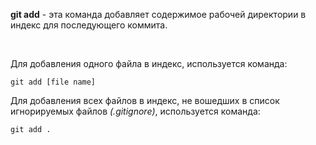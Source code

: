 **git add** - эта команда добавляет содержимое рабочей директории в индекс для последующего коммита.

<br>

Для добавления одного файла в индекс, используется команда:

```bash=
git add [file name]
```

Для добавления всех файлов в индекс, не вошедших в список игнорируемых файлов *(.gitignore)*, используется команда:

```bash=
git add .
```
